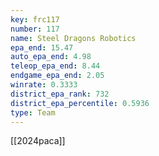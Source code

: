 ```yaml
---
key: frc117
number: 117
name: Steel Dragons Robotics
epa_end: 15.47
auto_epa_end: 4.98
teleop_epa_end: 8.44
endgame_epa_end: 2.05
winrate: 0.3333
district_epa_rank: 732
district_epa_percentile: 0.5936
type: Team
---
```

[[2024paca]]
